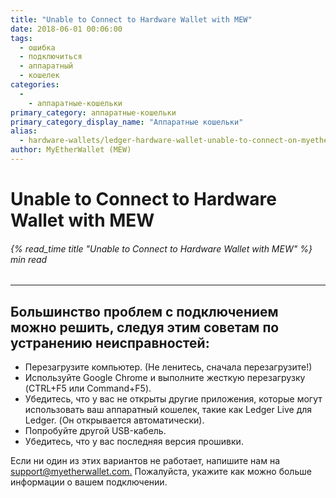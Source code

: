 ```yaml
---
title: "Unable to Connect to Hardware Wallet with MEW"
date: 2018-06-01 00:06:00
tags:
  - ошибка
  - подключиться
  - аппаратный
  - кошелек
categories:
  - 
    - аппаратные-кошельки
primary_category: аппаратные-кошельки
primary_category_display_name: "Аппаратные кошельки"
alias:
  - hardware-wallets/ledger-hardware-wallet-unable-to-connect-on-myetherwallet.html
author: MyEtherWallet (MEW)
---
```


# **Unable to Connect to Hardware Wallet with MEW**

###### {% read_time title "Unable to Connect to Hardware Wallet with MEW" %} min read

* * *

## **Большинство проблем с подключением можно решить, следуя этим советам по устранению неисправностей:**

-   Перезагрузите компьютер. (Не ленитесь, сначала перезагрузите!)
-   Используйте Google Chrome и выполните жесткую перезагрузку (CTRL+F5 или Command+F5).
-   Убедитесь, что у вас не открыты другие приложения, которые могут использовать ваш аппаратный кошелек, такие как Ledger Live для Ledger. (Он открывается автоматически).
-   Попробуйте другой USB-кабель.
-   Убедитесь, что у вас последняя версия прошивки.

Если ни один из этих вариантов не работает, напишите нам на [support@myetherwallet.com.](mailto:support@myetherwallet.com.) Пожалуйста, укажите как можно больше информации о вашем подключении.
